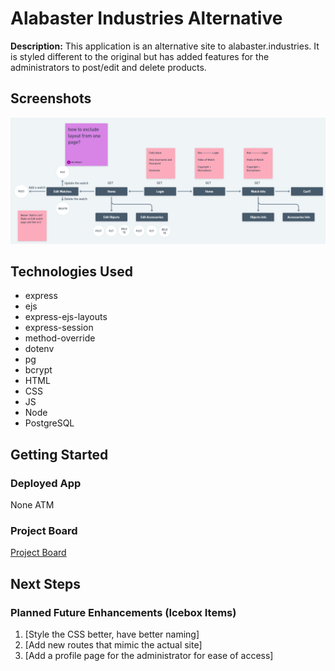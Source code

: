 # Alabaster Industries Alternative

**Description:**
This application is an alternative site to alabaster.industries. It is styled different to the original but has added features for the administrators to post/edit and delete products.

## Screenshots

![Landing Page](my-board.PNG)

## Technologies Used

- express
- ejs
- express-ejs-layouts
- express-session
- method-override
- dotenv
- pg
- bcrypt
- HTML
- CSS
- JS
- Node
- PostgreSQL

## Getting Started

### Deployed App

None ATM

### Project Board

[Project Board](https://imgur.com/a/kRkx1BL)

## Next Steps

### Planned Future Enhancements (Icebox Items)

1. [Style the CSS better, have better naming]
2. [Add new routes that mimic the actual site]
3. [Add a profile page for the administrator for ease of access]
